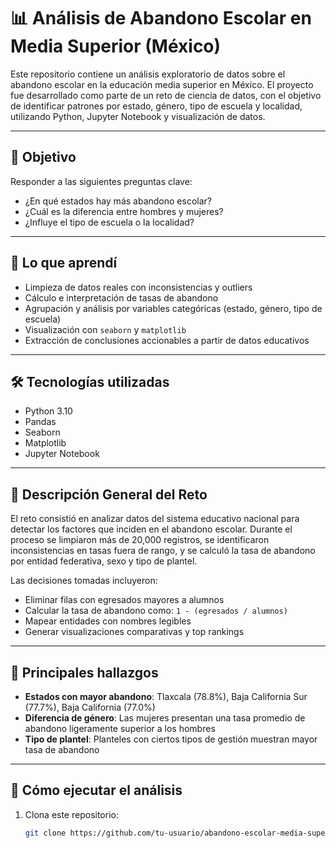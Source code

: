 # 📊 Análisis de Abandono Escolar en Media Superior (México)

Este repositorio contiene un análisis exploratorio de datos sobre el abandono escolar en la educación media superior en México. El proyecto fue desarrollado como parte de un reto de ciencia de datos, con el objetivo de identificar patrones por estado, género, tipo de escuela y localidad, utilizando Python, Jupyter Notebook y visualización de datos.

---

## 🎯 Objetivo

Responder a las siguientes preguntas clave:

- ¿En qué estados hay más abandono escolar?
- ¿Cuál es la diferencia entre hombres y mujeres?
- ¿Influye el tipo de escuela o la localidad?

---

## 🧠 Lo que aprendí

- Limpieza de datos reales con inconsistencias y outliers
- Cálculo e interpretación de tasas de abandono
- Agrupación y análisis por variables categóricas (estado, género, tipo de escuela)
- Visualización con `seaborn` y `matplotlib`
- Extracción de conclusiones accionables a partir de datos educativos

---

## 🛠️ Tecnologías utilizadas

- Python 3.10
- Pandas
- Seaborn
- Matplotlib
- Jupyter Notebook

---

## 📝 Descripción General del Reto

El reto consistió en analizar datos del sistema educativo nacional para detectar los factores que inciden en el abandono escolar. Durante el proceso se limpiaron más de 20,000 registros, se identificaron inconsistencias en tasas fuera de rango, y se calculó la tasa de abandono por entidad federativa, sexo y tipo de plantel.

Las decisiones tomadas incluyeron:

- Eliminar filas con egresados mayores a alumnos
- Calcular la tasa de abandono como: `1 - (egresados / alumnos)`
- Mapear entidades con nombres legibles
- Generar visualizaciones comparativas y top rankings

---

## 📌 Principales hallazgos

- **Estados con mayor abandono**: Tlaxcala (78.8%), Baja California Sur (77.7%), Baja California (77.0%)
- **Diferencia de género**: Las mujeres presentan una tasa promedio de abandono ligeramente superior a los hombres
- **Tipo de plantel**: Planteles con ciertos tipos de gestión muestran mayor tasa de abandono

---

## 🚀 Cómo ejecutar el análisis

1. Clona este repositorio:
   ```bash
   git clone https://github.com/tu-usuario/abandono-escolar-media-superior.git
